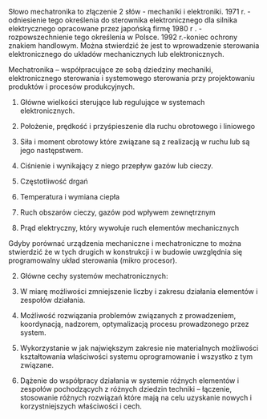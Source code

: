 Słowo mechatronika to złączenie 2 słów - mechaniki i elektroniki. 1971 r. - odniesienie tego określenia do sterownika elektronicznego dla silnika elektrycznego opracowane przez japońską firmę 1980 r . - rozpowszechnienie tego określenia w Polsce. 1992 r.-koniec ochrony znakiem handlowym. Można stwierdzić że jest to wprowadzenie sterowania elektronicznego do układów mechanicznych lub elektronicznych. 

Mechatronika – współpracujące ze sobą dziedziny mechaniki, elektronicznego sterowania i systemowego sterowania przy projektowaniu produktów i procesów produkcyjnych. 

1. Główne wielkości sterujące lub regulujące w systemach elektronicznych.

3. Położenie, prędkość i przyśpieszenie dla ruchu obrotowego i liniowego
    
2. Siła i moment obrotowy które związane są z realizacją w ruchu lub są jego następstwem. 
    
3. Ciśnienie i wynikający z niego przepływ gazów lub cieczy.
    
4. Częstotliwość drgań 
    
5. Temperatura i wymiana ciepła
    
6. Ruch obszarów cieczy, gazów pod wpływem zewnętrznym
    
7. Prąd elektryczny, który wywołuje ruch elementów mechanicznych
    

Gdyby porównać urządzenia mechaniczne i mechatroniczne to można stwierdzić że w tych drugich w konstrukcji i w budowie uwzględnia się programowalny układ sterowania (mikro procesor). 

2. Główne cechy systemów mechatronicznych:
    

1. W miarę możliwości zmniejszenie liczby i zakresu działania elementów i zespołów działania.
    
2. Możliwość rozwiązania problemów związanych z prowadzeniem, koordynacją, nadzorem, optymalizacją procesu prowadzonego przez system. 
    
3. Wykorzystanie w jak największym zakresie nie materialnych możliwości kształtowania właściwości systemu oprogramowanie i wszystko z tym związane. 
    
4. Dążenie do współpracy działania w systemie różnych elementów i zespołów pochodzących z różnych dziedzin techniki – łączenie, stosowanie różnych rozwiązań które mają na celu uzyskanie nowych i korzystniejszych właściwości i cech.